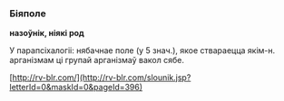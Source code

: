 ### Біяполе
**назоўнік, ніякі род**

У парапсіхалогіі: нябачнае поле (у 5 знач.), якое ствараецца якім-н. арганізмам ці групай арганізмаў вакол сябе.

<a rel="author">[http://rv-blr.com/](http://rv-blr.com/slounik.jsp?letterId=0&maskId=0&pageId=396)</a>
